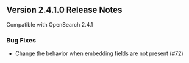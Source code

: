 ## Version 2.4.1.0 Release Notes

Compatible with OpenSearch 2.4.1

### Bug Fixes

* Change the behavior when embedding fields are not present ([#72](https://github.com/opensearch-project/neural-search/pull/72))
